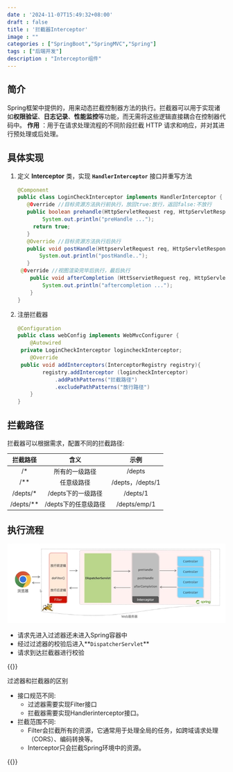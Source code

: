 ```yaml
---
date : '2024-11-07T15:49:32+08:00'
draft : false
title : '拦截器Interceptor'
image : ""
categories : ["SpringBoot","SpringMVC","Spring"]
tags : ["后端开发"]
description : "Interceptor组件"
---
```


## 简介

Spring框架中提供的，用来动态拦截控制器方法的执行。拦截器可以用于实现诸如**权限验证**、**日志记录**、**性能监控**等功能，而无需将这些逻辑直接耦合在控制器代码中。
**作用** ：用于在请求处理流程的不同阶段拦截 HTTP 请求和响应，并对其进行预处理或后处理。

## 具体实现

1. 定义 **Interceptor** 类，实现 **`HandlerInterceptor`** 接口并重写方法

   ```java
   @Component
   public class LoginCheckInterceptor implements HandlerInterceptor {
      @0verride //目标资源方法执行前执行，放回true:放行，返回false:不放行
      public boolean prehandle(HttpServletRequest reg, HttpServletResponse resp, object handler) throws Exception {
           System.out.println("preHandle ...");
   		return true;
      }
      @Override //目标资源方法执行后执行
      public void postHandle(HttpservletRequest req, HttpServletResponse resp, object handler, ModelAndview modelAndview){
          System.out.println("postHandle..");
      }
   	@0verride //视图渲染完毕后执行，最后执行
       public void afterCompletion (HttSservietReguest reg, HttpServletResponse resp, Object handler, Exception ex) {
           System.out.println("aftercompletion ...");
       }
   }
   ```

2. 注册拦截器

   ```java
   @Configuration
   public class webConfig implements WebMvcConfigurer {
       @Autowired
   	private LoginCheckInterceptor logincheckInterceptor;
       @Override
   	public void addInterceptors(InterceptorRegistry registry){
           registry.addInterceptor (logincheckInterceptor)
               .addPathPatterns("拦截路径")
               .excludePathPatterns("放行路径")
       }
   }
   ```

## 拦截路径

拦截器可以根据需求，配置不同的拦截路径:

| 拦截路径  |         含义         |       示例       |
| :-------: | :------------------: | :--------------: |
|    /*     |    所有的一级路径    |      /depts      |
|    /**    |      任意级路径      | /depts，/depts/1 |
| /depts/*  |  /depts下的一级路径  |     /depts/1     |
| /depts/** | /depts下的任意级路径 |   /depts/emp/1   |

## 执行流程

![](微信截图_20241107162538.png)

- 请求先进入过滤器还未进入Spring容器中
- 经过过滤器的校验后进入**`DispatcherServlet`**
- 请求到达拦截器进行校验

{{<notice tip>}}

过滤器和拦截器的区别

- 接口规范不同:
  - 过滤器需要实现Filter接口
  - 拦截器需要实现Handlerinterceptor接口。
- 拦截范围不同:
  - Filter会拦截所有的资源，它通常用于处理全局的任务，如跨域请求处理（CORS）、编码转换等。
  - Interceptor只会拦截Spring环境中的资源。

{{</notice>}}
